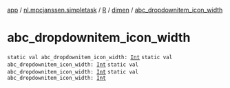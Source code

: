 [app](../../../index.md) / [nl.mpcjanssen.simpletask](../../index.md) / [R](../index.md) / [dimen](index.md) / [abc_dropdownitem_icon_width](.)

# abc_dropdownitem_icon_width

`static val abc_dropdownitem_icon_width: `[`Int`](https://kotlinlang.org/api/latest/jvm/stdlib/kotlin/-int/index.html)
`static val abc_dropdownitem_icon_width: `[`Int`](https://kotlinlang.org/api/latest/jvm/stdlib/kotlin/-int/index.html)
`static val abc_dropdownitem_icon_width: `[`Int`](https://kotlinlang.org/api/latest/jvm/stdlib/kotlin/-int/index.html)
`static val abc_dropdownitem_icon_width: `[`Int`](https://kotlinlang.org/api/latest/jvm/stdlib/kotlin/-int/index.html)
